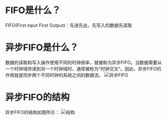 # FIFO是什么？
FIFO(First input First Output)：先进先出，先写入的数据先读取

# 异步FIFO是什么？
数据的读取和写入操作使用不同的时钟频率，就被称为异步FIFO。当数据需要从一个时钟域传递到另一个时钟域时，通常被称为“时钟交叉”。因此，异步FIFO的作用就是同步两个不同时钟的系统之间的数据流。
![异步FIFO](https://vlsiverify.com/wp-content/uploads/2022/12/asynchronous-fifo-usage.gif)

# 异步FIFO的结构
异步FIFO的结构如图所示：
![结构](https://www.runoob.com/wp-content/uploads/2021/05/v-fifo-1.jpg)
